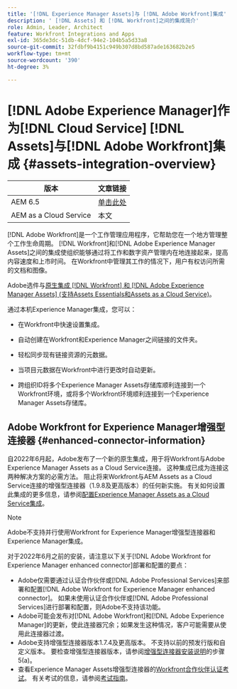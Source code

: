 ```yaml
---
title: '[!DNL Experience Manager Assets]与 [!DNL Adobe Workfront]集成'
description: ' [!DNL Assets] 和 [!DNL Workfront]之间的集成简介'
role: Admin, Leader, Architect
feature: Workfront Integrations and Apps
exl-id: 365de3dc-51db-4dcf-94e2-104b5a5d33a8
source-git-commit: 32fdbf9b4151c949b307d8bd587ade163682b2e5
workflow-type: tm+mt
source-wordcount: '390'
ht-degree: 3%

---
```


# [!DNL Adobe Experience Manager]作为[!DNL Cloud Service] [!DNL Assets]与[!DNL Adobe Workfront]集成 {#assets-integration-overview}

| 版本 | 文章链接 |
| -------- | ---------------------------- |
| AEM 6.5 | [单击此处](https://experienceleague.adobe.com/docs/experience-manager-65/assets/integrations/workfront-integrations.html) |
| AEM as a Cloud Service | 本文 |

[!DNL Adobe Workfront]是一个工作管理应用程序，它帮助您在一个地方管理整个工作生命周期。 [!DNL Workfront]和[!DNL Adobe Experience Manager Assets]之间的集成使组织能够通过将工作和数字资产管理内在地连接起来，提高内容速度和上市时间。 在Workfront中管理其工作的情况下，用户有权访问所需的文档和图像。

Adobe选件与[原生集成 [!DNL Workfront] 和 [!DNL Adobe Experience Manager Assets] (支持Assets Essentials和Assets as a Cloud Service)](https://experienceleague.adobe.com/docs/workfront/using/documents/wf-aem-integrations/wf-aem-essentials/aem-asset-integrations.html)。

通过本机Experience Manager集成，您可以：

* 在Workfront中快速设置集成。

* 自动创建在Workfront和Experience Manager之间链接的文件夹。

* 轻松同步现有链接资源的元数据。

* 当项目元数据在Workfront中进行更改时自动更新。

* 跨组织ID将多个Experience Manager Assets存储库顺利连接到一个Workfront环境，或将多个Workfront环境顺利连接到一个Experience Manager Assets存储库。


## Adobe Workfront for Experience Manager增强型连接器 {#enhanced-connector-information}


自2022年6月起，Adobe发布了一个新的原生集成，用于将Workfront与Adobe Experience Manager Assets as a Cloud Service连接。 这种集成已成为连接这两种解决方案的必需方法。 阻止将来Workfront与AEM Assets as a Cloud Service连接的增强型连接器（1.9.8及更高版本）的任何新实施。 有关如何设置此集成的更多信息，请参阅[配置Experience Manager Assets as a Cloud Service集成](workfront-connector-configure.md)。

>[!NOTE]
>
>Adobe不支持并行使用Workfront for Experience Manager增强型连接器和Experience Manager集成。

对于2022年6月之前的安装，请注意以下关于[!DNL Adobe Workfront for Experience Manager enhanced connector]部署和配置的要点：

* Adobe仅需要通过认证合作伙伴或[!DNL Adobe Professional Services]来部署和配置[!DNL Adobe Workfront for Experience Manager enhanced connector]。 如果未使用认证合作伙伴或[!DNL Adobe Professional Services]进行部署和配置，则Adobe不支持该功能。
* Adobe可能会发布对[!DNL Adobe Workfront]和[!DNL Adobe Experience Manager]的更新，使此连接器冗余；如果发生这种情况，客户可能需要从使用此连接器过渡。
* Adobe支持增强型连接器版本1.7.4及更高版本。 不支持以前的预发行版和自定义版本。 要检查增强型连接器版本，请参阅[增强型连接器安装说明](workfront-connector-install.md)的步骤5(a)。
* 查看Experience Manager Assets增强型连接器的[Workfront合作伙伴认证考试](https://solutionpartners.adobe.com/solution-partners/home/applications/experience_cloud/workfront/journey/dev_core.html)。 有关考试的信息，请参阅[考试指南](https://express.adobe.com/page/Tc7Mq6zLbPFy8/)。